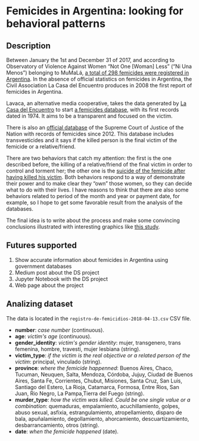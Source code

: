 # Femicides in Argentina: looking for behavioral patterns

## Description

Between January the 1st and December 31 of 2017, and according to Observatory of Violence Against Women “Not One [Woman] Less” (“Ni Una Menos”) belonging to MuMaLá, [a total of 298 femicides were registered in Argentina](http://www.observatorioniunamenos.org.ar/2018/01/26/1-femicidio-cada-29hs-en-el-2017/). In the absence of official statistics on femicides in Argentina, the Civil Association La Casa del Encuentro produces in 2008 the first report of femicides in Argentina.

Lavaca, an alternative media cooperative, takes the data generated by [La Casa del Encuentro](http://www.lacasadelencuentro.org/femicidios.html) to start [a femicides database](https://www.lavaca.org/notas/una-muestra-parcial/), with its first records dated in 1974. It aims to be a transparent and focused on the victim.
  
There is also an [official database](http://datos.gob.ar/dataset/registro-sistematizacion-seguimiento-femicidios-homicidios-agravados-por-genero/archivo/050a5c1d-b4fa-4e98-b254-5938b9ef863a) of the Supreme Court of Justice of the Nation with records of femicides since 2012. This database includes transvesticides and it says if the killed person is the final victim of the femicide or a relative/friend.

There are two behaviors that catch my attention: the first is the one described before, the killing of a relative/friend of the final victim in order to control and torment her; the other one is the [suicide of the femicide after having killed his victim](https://lmdiario.com.ar/noticia/3041/muchos-femicidios-no-llegan-a-juicio-por-el-suicidio-de-los-criminales). Both behaviors respond to a way of demonstrate their power and to make clear they “own” those women, so they can decide what to do with their lives. I have reasons to think that there are also some behaviors related to period of the month and year or payment date, for example, so I hope to get some favorable result from the analysis of the databases.
  
The final idea is to write about the process and make some convincing conclusions illustrated with interesting graphics like [this study](https://elgatoylacaja.com.ar/jugada-preparada/).
    
## Futures supported

1. Show accurate information about femicides in Argentina using government databases
1. Medium post about the DS project
1. Jupyter Notebook with the DS project
1. Web page about the project

## Analizing dataset

The data is located in the `registro-de-femicidios-2018-04-13.csv` CSV file. 

- **number**: _case number_ (continuous).
- **age**: _victim's age_ (continuous).
- **gender_identity**: _victim's gender identity_: mujer, transgenero, trans femenina, hombre, travesti, mujer lesbiana (string).
- **victim_type**: _if the victim is the real objective or a related person of the victim_: principal, vinculado (string).
- **province**: _where the femicide happenned_: Buenos Aires, Chaco, Tucuman, Neuquen, Salta, Mendoza, Córdoba, Jujuy, Ciudad de Buenos Aires, Santa Fe, Corrientes, Chubut, Misiones, Santa Cruz, San Luis, Santiago del Estero, La Rioja, Catamarca, Formosa, Entre Rios, San Juan, Rio Negro, La Pampa,Tierra del Fuego (string).
- **murder_type**: _how the victim was killed. Could be one single value or a combination_: quemaduras, empalamiento, acuchillamiento, golpes, abuso sexual, asfixia, estrangulamiento, atropellamiento, disparo de bala, apuñalamiento, degollamiento, ahorcamiento, descuartizamiento, desbarrancamiento, otros (string).
- **date**: _when the femicide happened_ (date).
